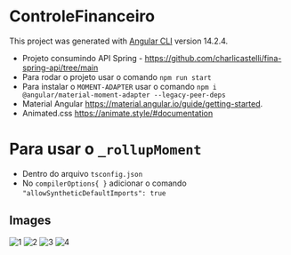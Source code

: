 # ControleFinanceiro
This project was generated with [Angular CLI](https://github.com/angular/angular-cli) version 14.2.4.

- Projeto consumindo API Spring - https://github.com/charlicastelli/fina-spring-api/tree/main
- Para rodar o projeto usar o comando `npm run start`
- Para instalar o `MOMENT-ADAPTER` usar o comando `npm i @angular/material-moment-adapter --legacy-peer-deps`
- Material Angular https://material.angular.io/guide/getting-started.
- Animated.css https://animate.style/#documentation

# Para usar o `_rollupMoment`
- Dentro do arquivo `tsconfig.json`
- No `compilerOptions{ }` adicionar o comando `"allowSyntheticDefaultImports": true`

## Images
![1](https://user-images.githubusercontent.com/80997263/207433721-7a74d594-537c-4849-88aa-5318fd341718.png)
![2](https://user-images.githubusercontent.com/80997263/207433730-a0abf504-1399-43a2-979d-b3144824a770.png)
![3](https://user-images.githubusercontent.com/80997263/207433737-afa143de-be35-4e1e-9234-8b2bba753fff.png)
![4](https://user-images.githubusercontent.com/80997263/207433744-eaee558c-aca2-40f2-acbc-6bba3d132b44.png)
